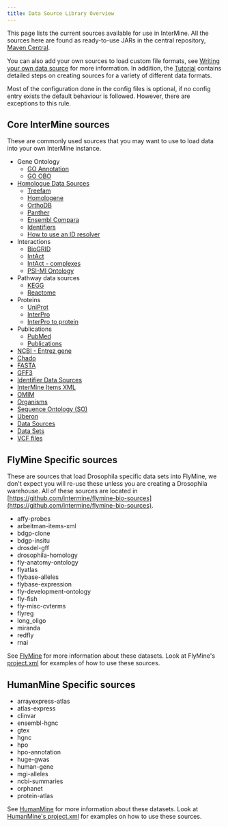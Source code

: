 ```yaml
---
title: Data Source Library Overview
---
```


This page lists the current sources available for use in InterMine. All the sources here are found as ready-to-use JARs in the central repository, [Maven Central](https://repo1.maven.org/maven2/org/intermine).

You can also add your own sources to load custom file formats, see [Writing your own data source](../custom/index.md) for more information. In addition, the [Tutorial](../../../get-started/tutorial/index.md) contains detailed steps on creating sources for a variety of different data formats.

Most of the configuration done in the config files is optional, if no config entry exists the default behaviour is followed. However, there are exceptions to this rule.

## Core InterMine sources

These are commonly used sources that you may want to use to load data into your own InterMine instance.

* Gene Ontology
	* [GO Annotation](go/go-annotation.md)
	* [GO OBO](go/go-obo.md)
* [Homologue Data Sources](homologues/index.md)
	* [Treefam](homologues/treefam.md)
	* [Homologene](homologues/homologene.md)
	* [OrthoDB](homologues/orthodb.md)
	* [Panther](homologues/panther.md)
	* [Ensembl Compara](homologues/compara.md)
	* [Identifiers](homologues/index.md#identifiers)
	* [How to use an ID resolver](homologues/index.md#how-to-use-an-id-resolver)
* Interactions
	* [BioGRID](interactions/biogrid.md)
	* [IntAct](interactions/intact.md)
	* [IntAct - complexes](interactions/intact-complexes.md)
	* [PSI-MI Ontology](interactions/psi-mi-ontology)
* Pathway data sources
	* [KEGG](pathways/kegg.md)
	* [Reactome](pathways/reactome.md)
* Proteins
	* [UniProt](proteins/uniprot.md)
	* [InterPro](proteins/interpro.md)
	* [InterPro to protein](proteins/interpro.md#interpro-to-protein)
* Publications
	* [PubMed](publications/pubmed.md)
	* [Publications](publications/publications.md)
* [NCBI - Entrez gene](ncbi-gene.md)
* [Chado](chado.md)
* [FASTA](fasta.md)
* [GFF3](gff.md)
* [Identifier Data Sources](identifiers/index.md)
* [InterMine Items XML](intermine-items-xml.md)
* [OMIM](omim.md)
* [Organisms](organism.md)
* [Sequence Ontology (SO)](so.md)
* [Uberon](uberon.md)
* [Data Sources](data-sources.md)
* [Data Sets](data-sets.md)
* [VCF files](variation/vcf.md)

## FlyMine Specific sources

These are sources that load Drosophila specific data sets into FlyMine, we don't expect you will re-use these unless you are creating a Drosophila warehouse. All of these sources are located in [https://github.com/intermine/flymine-bio-sources](https://github.com/intermine/flymine-bio-sources).

* affy-probes
* arbeitman-items-xml
* bdgp-clone
* bdgp-insitu
* drosdel-gff
* drosophila-homology
* fly-anatomy-ontology
* flyatlas
* flybase-alleles
* flybase-expression
* fly-development-ontology
* fly-fish
* fly-misc-cvterms
* flyreg
* long\_oligo
* miranda
* redfly
* rnai

See [FlyMine](http://www.flymine.org) for more information about these datasets. Look at FlyMine's [project.xml](https://github.com/intermine/flymine/blob/master/project.xml) for examples of how to use these sources.

## HumanMine Specific sources

* arrayexpress-atlas
* atlas-express
* clinvar
* ensembl-hgnc
* gtex
* hgnc
* hpo
* hpo-annotation
* huge-gwas
* human-gene
* mgi-alleles
* ncbi-summaries
* orphanet
* protein-atlas

See [HumanMine](http://www.humanmine.org) for more information about these datasets. Look at [HumanMine's project.xml](https://github.com/intermine/humanmine/blob/master/project.xml) for examples on how to use these sources.
